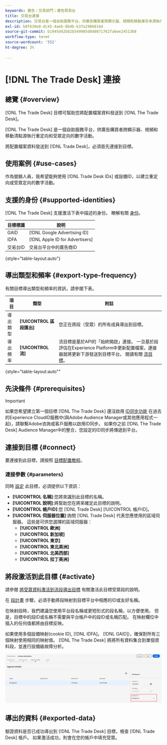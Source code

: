 ```yaml
---
keywords: 廣告；交易部門；廣告貿易台
title: 交易台連接
description: 交易台是一個自助服務平台，供廣告購買者跨顯示器、視頻和移動庫存來源執行重定目標和受眾定向數字活動。
exl-id: b8f638e8-dc45-4aeb-8b4b-b3fa2906816d
source-git-commit: b1945d42b82b549985d848071762fa6ee2451368
workflow-type: tm+mt
source-wordcount: '552'
ht-degree: 3%

---
```


# [!DNL The Trade Desk] 連接

## 總覽 {#overview}

[!DNL The Trade Desk] 目標可幫助您將配置檔案資料發送到 [!DNL The Trade Desk]。

[!DNL The Trade Desk] 是一個自助服務平台，供廣告購買者跨顯示器、視頻和移動清點源執行重定向和受眾定向的數字活動。

將配置檔案資料發送到 [!DNL Trade Desk]，必須首先連接到目標。

## 使用案例 {#use-cases}

作為營銷人員，我希望能夠使用 [!DNL Trade Desk IDs] 或設備ID，以建立重定向或受眾定向的數字活動。

## 支援的身份 {#supported-identities}

[!DNL The Trade Desk] 支援激活下表中描述的身份。 瞭解有關 [身份](/help/identity-service/namespaces.md)。

| 目標標識 | 說明 |
|---|---|
| GAID | [!DNL Google Advertising ID] |
| IDFA | [!DNL Apple ID for Advertisers] |
| 交易台ID | 交易台平台中的廣告商ID |

{style=&quot;table-layout:auto&quot;}

## 導出類型和頻率 {#export-type-frequency}

有關目標導出類型和頻率的資訊，請參閱下表。

| 項目 | 類型 | 附註 |
---------|----------|---------|
| 導出類型 | **[!UICONTROL 區段匯出]** | 您正在將段（受眾）的所有成員導出到目標。 |
| 導出頻率 | **[!UICONTROL 流]** | 流目標是基於API的「始終開啟」連接。 一旦基於段評估在Experience Platform中更新配置檔案，連接器就將更新下游發送到目標平台。 閱讀有關 [流目標](/help/destinations/destination-types.md#streaming-destinations)。 |

{style=&quot;table-layout:auto&quot;&quot;

## 先決條件 {#prerequisites}

>[!IMPORTANT]
>
>如果您希望建立第一個目標 [!DNL The Trade Desk] 還沒啟用 [ID同步功能](https://experienceleague.adobe.com/docs/id-service/using/id-service-api/methods/idsync.html) 在過去的Experience CloudID服務中(與Adobe Audience Manager或其他應用程式一起)，請聯繫Adobe咨詢或客戶服務以啟用ID同步。 如果你之前 [!DNL The Trade Desk] Audience Manager中的整合，您設定的ID同步將傳遞到平台。

## 連接到目標 {#connect}

要連接到此目標，請按照 [目標配置教程](../../ui/connect-destination.md)。

### 連接參數 {#parameters}

同時 [設定](../../ui/connect-destination.md) 此目標，必須提供以下資訊：

* **[!UICONTROL 名稱]**:您將來識別此目標的名稱。
* **[!UICONTROL 說明]**:將幫助您在將來確定此目標的說明。
* **[!UICONTROL 帳戶ID]**:您 [!DNL Trade Desk] [!UICONTROL 帳戶ID]。
* **[!UICONTROL 伺服器位置]**:詢問 [!DNL Trade Desk] 代表您應使用的區域伺服器。 這些是可供您選擇的區域伺服器：
   * **[!UICONTROL 歐洲]**
   * **[!UICONTROL 新加坡]**
   * **[!UICONTROL 東京]**
   * **[!UICONTROL 東北美洲]**
   * **[!UICONTROL 北美西部]**
   * **[!UICONTROL 拉丁美洲]**

## 將段激活到此目標 {#activate}

請參閱 [將受眾資料激活到流段導出目標](../../ui/activate-segment-streaming-destinations.md) 有關激活此目標受眾段的說明。

在 [段計畫](../../ui/activate-segment-streaming-destinations.md#scheduling) 步驟，必須手動將段映射到目標平台中相應的ID或友好名稱。

在映射段時，我們建議您使用平台段名稱或更短形式的段名稱，以方便使用。 但是，目標中的段ID或名稱不需要與平台帳戶中的段ID或名稱匹配。 在映射欄位中插入的任何值都將由目標反映。

如果使用多個設備映射(cookie ID), [!DNL IDFA]。 [!DNL GAID])，確保對所有三個映射使用相同的映射值。 [!DNL The Trade Desk] 將將所有資料集合到單個資料段，並進行設備級故障分析。

![段映射ID](../../assets/common/segment-mapping-id.png)

## 導出的資料 {#exported-data}

驗證資料是否已成功導出到 [!DNL The Trade Desk] 目標，檢查 [!DNL Trade Desk] 帳戶。 如果激活成功，則會在您的帳戶中填充受眾。
